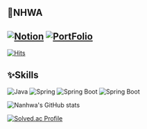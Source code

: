 
## 👋NHWA
[![Notion](https://img.shields.io/badge/Notion-000000.svg?&style=for-the-badge&logo=Notion&logoColor=white)](https://www.notion.so/nhwa-space) [![PortFolio](https://img.shields.io/badge/Portfolio-4285F4.svg?&style=for-the-badge&logo=GoogleChrome&logoColor=white)](https://www.notion.so/nhwa-space)
 ---
[![Hits](https://hits.seeyoufarm.com/api/count/incr/badge.svg?url=https%3A%2F%2Fgithub.com%2Fnhwa&count_bg=%23E9C6F5&title_bg=%23A979CD&icon=&icon_color=%23C1E1C2&title=hits&edge_flat=false)](https://hits.seeyoufarm.com)
## ✨Skills
![Java](https://img.shields.io/badge/Java-007396.svg?&style=for-the-badge&logo=Java&logoColor=white) ![Spring](https://img.shields.io/badge/Spring-6DB33F.svg?&style=for-the-badge&logo=Spring&logoColor=white) ![Spring Boot](https://img.shields.io/badge/Spring_Boot-6DB33F.svg?&style=for-the-badge&logo=SpringBoot&logoColor=white) ![Spring Boot](https://img.shields.io/badge/JavaScript-F7DF1E.svg?&style=for-the-badge&logo=JavaScript&logoColor=black)

![Nanhwa's GitHub stats](https://github-readme-stats.vercel.app/api?username=nhwa&show_icons=true&theme=cobalt)

[![Solved.ac Profile](http://mazassumnida.wtf/api/v2/generate_badge?boj=ohi07)](https://solved.ac/ohi07/)
